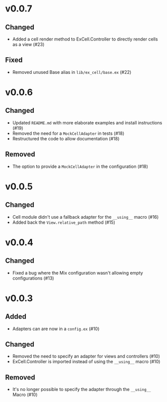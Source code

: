 # v0.0.7
## Changed
- Added a cell render method to ExCell.Controller to directly render cells as a view (#23)

## Fixed
- Removed unused Base alias in `lib/ex_cell/base.ex` (#22)

# v0.0.6

## Changed
- Updated `README.md` with more elaborate examples and install instructions (#19)
- Removed the need for a `MockCellAdapter` in tests (#18)
- Restructured the code to allow documentation (#18)

## Removed
- The option to provide a `MockCellAdapter` in the configuration (#18)

# v0.0.5

## Changed
- Cell module didn't use a fallback adapter for the `__using__` macro (#16)
- Added back the `View.relative_path` method (#15)

# v0.0.4

## Changed
- Fixed a bug where the Mix configuration wasn't allowing empty configurations (#13)

# v0.0.3

## Added
- Adapters can are now in a `config.ex` (#10)

## Changed
- Removed the need to specify an adapter for views and controllers (#10)
- ExCell.Controller is imported instead of using the `__using__` macro (#10)

## Removed
- It's no longer possible to specify the adapter through the `__using__` Macro (#10)

